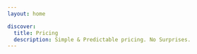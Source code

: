 ```yaml
---
layout: home

discover:
  title: Pricing
  description: Simple & Predictable pricing. No Surprises.
---
```


